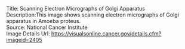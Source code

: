 Title: Scanning Electron Micrographs of Golgi Apparatus\
Description:This image shows scanning electron micrographs of Golgi apparatus in Amoeba proteus.\
Source: National Cancer Institute\
Image Details Url: https://visualsonline.cancer.gov/details.cfm?imageid=2405
